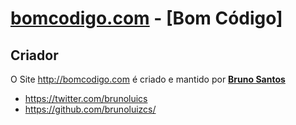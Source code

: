 # [bomcodigo.com](http://bomcodigo.com/) - [Bom Código] 


## Criador

O Site http://bomcodigo.com é criado e mantido por **[Bruno Santos](http://bomcodigo.com/)** 

* https://twitter.com/brunoluics
* https://github.com/brunoluizcs/


